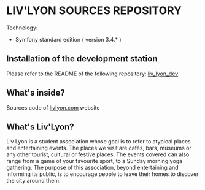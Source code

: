 LIV'LYON SOURCES REPOSITORY 
========================

Technology:

- Symfony standard edition ( version 3.4.* )

Installation of the development station
--------------

Please refer to the README of the following repository: [liv_lyon_dev](https://github.com/BriceMichalski/liv_lyon_dev)


What's inside?
--------------

Sources code of [livlyon.com](https://livlyon.com) website

What's Liv'Lyon?
--------------

Liv Lyon is a student association whose goal is to refer to atypical places and entertaining events. 
The places we visit are cafés, bars, museums or any other tourist, cultural or festive places. 
The events covered can also range from a game of your favourite sport, to a Sunday morning yoga gathering. 
The purpose of this association, beyond entertaining and informing its public, is to encourage people 
to leave their homes to discover the city around them.
